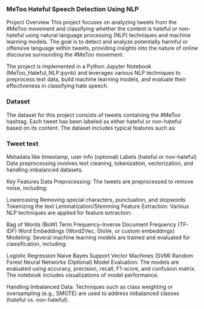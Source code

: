 ### MeToo Hateful Speech Detection Using NLP
Project Overview
This project focuses on analyzing tweets from the #MeToo movement and classifying whether the content is hateful or non-hateful using natural language processing (NLP) techniques and machine learning models. The goal is to detect and analyze potentially harmful or offensive language within tweets, providing insights into the nature of online discourse surrounding the #MeToo movement.

The project is implemented in a Python Jupyter Notebook (MeToo_Hateful_NLP.ipynb) and leverages various NLP techniques to preprocess text data, build machine learning models, and evaluate their effectiveness in classifying hate speech.

### Dataset
The dataset for this project consists of tweets containing the #MeToo hashtag. Each tweet has been labeled as either hateful or non-hateful based on its content. The dataset includes typical features such as:

### Tweet text
Metadata like timestamp, user info (optional)
Labels (hateful or non-hateful)
Data preprocessing involves text cleaning, tokenization, vectorization, and handling imbalanced datasets.

Key Features
Data Preprocessing: The tweets are preprocessed to remove noise, including:

Lowercasing
Removing special characters, punctuation, and stopwords
Tokenizing the text
Lemmatization/Stemming
Feature Extraction: Various NLP techniques are applied for feature extraction:

Bag of Words (BoW)
Term Frequency-Inverse Document Frequency (TF-IDF)
Word Embeddings (Word2Vec, GloVe, or custom embeddings)
Modeling: Several machine learning models are trained and evaluated for classification, including:

Logistic Regression
Naive Bayes
Support Vector Machines (SVM)
Random Forest
Neural Networks (Optional)
Model Evaluation: The models are evaluated using accuracy, precision, recall, F1-score, and confusion matrix. The notebook includes visualizations of model performance.

Handling Imbalanced Data: Techniques such as class weighting or oversampling (e.g., SMOTE) are used to address imbalanced classes (hateful vs. non-hateful).
